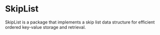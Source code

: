 # SkipList
SkipList is a package that implements a skip list data structure for efficient ordered key-value storage and retrieval.
